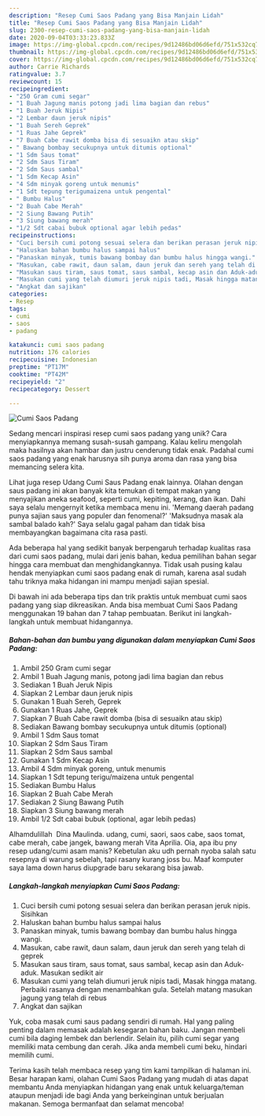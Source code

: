 ```yaml
---
description: "Resep Cumi Saos Padang yang Bisa Manjain Lidah"
title: "Resep Cumi Saos Padang yang Bisa Manjain Lidah"
slug: 2300-resep-cumi-saos-padang-yang-bisa-manjain-lidah
date: 2020-09-04T03:33:23.833Z
image: https://img-global.cpcdn.com/recipes/9d12486bd06d6efd/751x532cq70/cumi-saos-padang-foto-resep-utama.jpg
thumbnail: https://img-global.cpcdn.com/recipes/9d12486bd06d6efd/751x532cq70/cumi-saos-padang-foto-resep-utama.jpg
cover: https://img-global.cpcdn.com/recipes/9d12486bd06d6efd/751x532cq70/cumi-saos-padang-foto-resep-utama.jpg
author: Carrie Richards
ratingvalue: 3.7
reviewcount: 15
recipeingredient:
- "250 Gram cumi segar"
- "1 Buah Jagung manis potong jadi lima bagian dan rebus"
- "1 Buah Jeruk Nipis"
- "2 Lembar daun jeruk nipis"
- "1 Buah Sereh Geprek"
- "1 Ruas Jahe Geprek"
- "7 Buah Cabe rawit domba bisa di sesuaikn atau skip"
- " Bawang bombay secukupnya untuk ditumis optional"
- "1 Sdm Saus tomat"
- "2 Sdm Saus Tiram"
- "2 Sdm Saus sambal"
- "1 Sdm Kecap Asin"
- "4 Sdm minyak goreng untuk menumis"
- "1 Sdt tepung terigumaizena untuk pengental"
- " Bumbu Halus"
- "2 Buah Cabe Merah"
- "2 Siung Bawang Putih"
- "3 Siung bawang merah"
- "1/2 Sdt cabai bubuk optional agar lebih pedas"
recipeinstructions:
- "Cuci bersih cumi potong sesuai selera dan berikan perasan jeruk nipis. Sisihkan"
- "Haluskan bahan bumbu halus sampai halus"
- "Panaskan minyak, tumis bawang bombay dan bumbu halus hingga wangi."
- "Masukan, cabe rawit, daun salam, daun jeruk dan sereh yang telah di geprek"
- "Masukan saus tiram, saus tomat, saus sambal, kecap asin dan Aduk-aduk. Masukan sedikit air"
- "Masukan cumi yang telah diumuri jeruk nipis tadi, Masak hingga matang. Perbaiki rasanya dengan menambahkan gula. Setelah matang masukan jagung yang telah di rebus"
- "Angkat dan sajikan"
categories:
- Resep
tags:
- cumi
- saos
- padang

katakunci: cumi saos padang 
nutrition: 176 calories
recipecuisine: Indonesian
preptime: "PT17M"
cooktime: "PT42M"
recipeyield: "2"
recipecategory: Dessert

---
```



![Cumi Saos Padang](https://img-global.cpcdn.com/recipes/9d12486bd06d6efd/751x532cq70/cumi-saos-padang-foto-resep-utama.jpg)

Sedang mencari inspirasi resep cumi saos padang yang unik? Cara menyiapkannya memang susah-susah gampang. Kalau keliru mengolah maka hasilnya akan hambar dan justru cenderung tidak enak. Padahal cumi saos padang yang enak harusnya sih punya aroma dan rasa yang bisa memancing selera kita.

Lihat juga resep Udang Cumi Saus Padang enak lainnya. Olahan dengan saus padang ini akan banyak kita temukan di tempat makan yang menyajikan aneka seafood, seperti cumi, kepiting, kerang, dan ikan. Dahi saya selalu mengernyit ketika membaca menu ini. &#39;Memang daerah padang punya sajian saus yang populer dan fenomenal?&#39; &#39;Maksudnya masak ala sambal balado kah?&#39; Saya selalu gagal paham dan tidak bisa membayangkan bagaimana cita rasa pasti.

Ada beberapa hal yang sedikit banyak berpengaruh terhadap kualitas rasa dari cumi saos padang, mulai dari jenis bahan, kedua pemilihan bahan segar hingga cara membuat dan menghidangkannya. Tidak usah pusing kalau hendak menyiapkan cumi saos padang enak di rumah, karena asal sudah tahu triknya maka hidangan ini mampu menjadi sajian spesial.


Di bawah ini ada beberapa tips dan trik praktis untuk membuat cumi saos padang yang siap dikreasikan. Anda bisa membuat Cumi Saos Padang menggunakan 19 bahan dan 7 tahap pembuatan. Berikut ini langkah-langkah untuk membuat hidangannya.

<!--inarticleads1-->

##### Bahan-bahan dan bumbu yang digunakan dalam menyiapkan Cumi Saos Padang:

1. Ambil 250 Gram cumi segar
1. Ambil 1 Buah Jagung manis, potong jadi lima bagian dan rebus
1. Sediakan 1 Buah Jeruk Nipis
1. Siapkan 2 Lembar daun jeruk nipis
1. Gunakan 1 Buah Sereh, Geprek
1. Gunakan 1 Ruas Jahe, Geprek
1. Siapkan 7 Buah Cabe rawit domba (bisa di sesuaikn atau skip)
1. Sediakan  Bawang bombay secukupnya untuk ditumis (optional)
1. Ambil 1 Sdm Saus tomat
1. Siapkan 2 Sdm Saus Tiram
1. Siapkan 2 Sdm Saus sambal
1. Gunakan 1 Sdm Kecap Asin
1. Ambil 4 Sdm minyak goreng, untuk menumis
1. Siapkan 1 Sdt tepung terigu/maizena untuk pengental
1. Sediakan  Bumbu Halus
1. Siapkan 2 Buah Cabe Merah
1. Sediakan 2 Siung Bawang Putih
1. Siapkan 3 Siung bawang merah
1. Ambil 1/2 Sdt cabai bubuk (optional, agar lebih pedas)


Alhamdulillah ️ Dina Maulinda. udang, cumi, saori, saos cabe, saos tomat, cabe merah, cabe jangek, bawang merah Vita Aprilia. Oia, apa ibu pny resep udang/cumi asam manis? Kebetulan aku udh pernah nyoba salah satu resepnya di warung sebelah, tapi rasany kurang joss bu. Maaf komputer saya lama down harus diupgrade baru sekarang bisa jawab. 

<!--inarticleads2-->

##### Langkah-langkah menyiapkan Cumi Saos Padang:

1. Cuci bersih cumi potong sesuai selera dan berikan perasan jeruk nipis. Sisihkan
1. Haluskan bahan bumbu halus sampai halus
1. Panaskan minyak, tumis bawang bombay dan bumbu halus hingga wangi.
1. Masukan, cabe rawit, daun salam, daun jeruk dan sereh yang telah di geprek
1. Masukan saus tiram, saus tomat, saus sambal, kecap asin dan Aduk-aduk. Masukan sedikit air
1. Masukan cumi yang telah diumuri jeruk nipis tadi, Masak hingga matang. Perbaiki rasanya dengan menambahkan gula. Setelah matang masukan jagung yang telah di rebus
1. Angkat dan sajikan


Yuk, coba masak cumi saus padang sendiri di rumah. Hal yang paling penting dalam memasak adalah kesegaran bahan baku. Jangan membeli cumi bila daging lembek dan berlendir. Selain itu, pilih cumi segar yang memiliki mata cembung dan cerah. Jika anda membeli cumi beku, hindari memilih cumi. 

Terima kasih telah membaca resep yang tim kami tampilkan di halaman ini. Besar harapan kami, olahan Cumi Saos Padang yang mudah di atas dapat membantu Anda menyiapkan hidangan yang enak untuk keluarga/teman ataupun menjadi ide bagi Anda yang berkeinginan untuk berjualan makanan. Semoga bermanfaat dan selamat mencoba!
